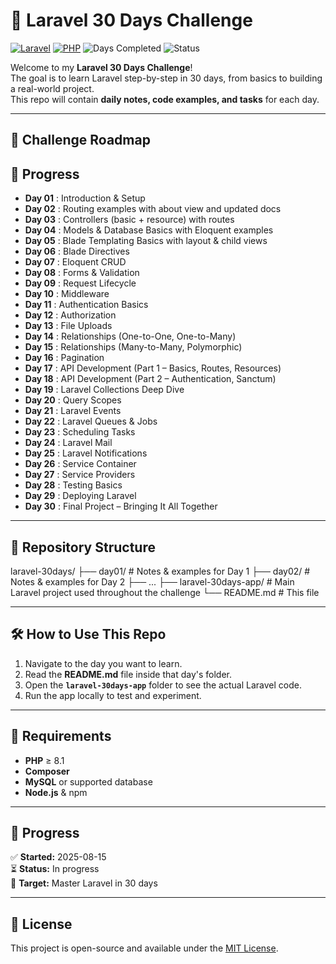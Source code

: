 # 🚀 Laravel 30 Days Challenge

[![Laravel](https://img.shields.io/badge/Laravel-11.x-red?style=for-the-badge&logo=laravel)](https://laravel.com)
[![PHP](https://img.shields.io/badge/PHP-8.1+-blue?style=for-the-badge&logo=php)](https://www.php.net/)
![Days Completed](https://img.shields.io/badge/Days_Completed-10/30-green?style=for-the-badge)
![Status](https://img.shields.io/badge/Status-In_Progress-orange?style=for-the-badge)


Welcome to my **Laravel 30 Days Challenge**!  
The goal is to learn Laravel step-by-step in 30 days, from basics to building a real-world project.  
This repo will contain **daily notes, code examples, and tasks** for each day.

---

## 📅 Challenge Roadmap

## 📅 Progress

- **Day 01** : Introduction & Setup  
- **Day 02** : Routing examples with about view and updated docs  
- **Day 03** : Controllers (basic + resource) with routes  
- **Day 04** : Models & Database Basics with Eloquent examples  
- **Day 05** : Blade Templating Basics with layout & child views  
- **Day 06** : Blade Directives  
- **Day 07** : Eloquent CRUD  
- **Day 08** : Forms & Validation  
- **Day 09** : Request Lifecycle  
- **Day 10** : Middleware  
- **Day 11** : Authentication Basics  
- **Day 12** : Authorization  
- **Day 13** : File Uploads  
- **Day 14** : Relationships (One-to-One, One-to-Many)  
- **Day 15** : Relationships (Many-to-Many, Polymorphic)  
- **Day 16** : Pagination  
- **Day 17** : API Development (Part 1 – Basics, Routes, Resources)  
- **Day 18** : API Development (Part 2 – Authentication, Sanctum)  
- **Day 19** : Laravel Collections Deep Dive  
- **Day 20** : Query Scopes  
- **Day 21** : Laravel Events  
- **Day 22** : Laravel Queues & Jobs  
- **Day 23** : Scheduling Tasks  
- **Day 24** : Laravel Mail  
- **Day 25** : Laravel Notifications  
- **Day 26** : Service Container  
- **Day 27** : Service Providers  
- **Day 28** : Testing Basics  
- **Day 29** : Deploying Laravel  
- **Day 30** : Final Project – Bringing It All Together  

---

## 📂 Repository Structure
laravel-30days/
├── day01/ # Notes & examples for Day 1
├── day02/ # Notes & examples for Day 2
├── ...
├── laravel-30days-app/ # Main Laravel project used throughout the challenge
└── README.md # This file



---

## 🛠 How to Use This Repo
1. Navigate to the day you want to learn.
2. Read the **README.md** file inside that day's folder.
3. Open the **`laravel-30days-app`** folder to see the actual Laravel code.
4. Run the app locally to test and experiment.

---

## 📌 Requirements
- **PHP** ≥ 8.1
- **Composer**
- **MySQL** or supported database
- **Node.js** & npm

---

## 📢 Progress
✅ **Started:** 2025-08-15  
⏳ **Status:** In progress  
🏁 **Target:** Master Laravel in 30 days

---

## 📜 License
This project is open-source and available under the [MIT License](LICENSE).
